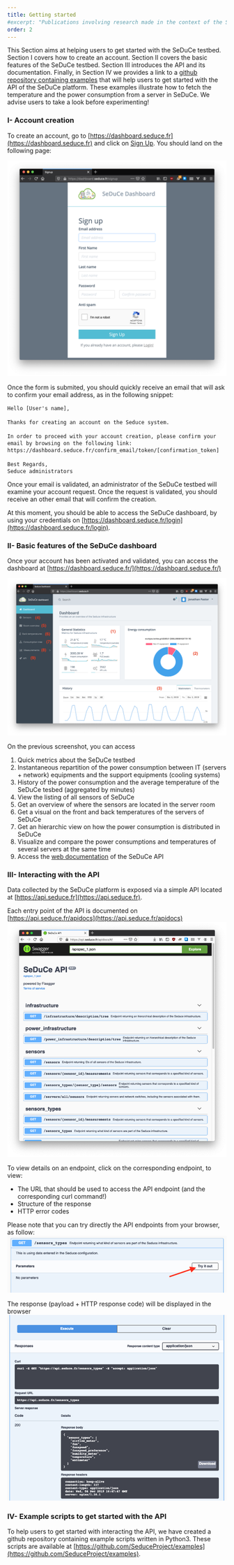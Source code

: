 ```yaml
---
title: Getting started
#excerpt: "Publications involving research made in the context of the SeDuCe project."
order: 2
---
```



This Section aims at helping users to get started with the SeDuCe testbed. Section I covers how to create an account.
Section II covers the basic features of the SeDuCe testbed.
Section III introduces the API and its documentation.
Finally, in Section IV we provides a link to a [github repository containing examples](https://github.com/SeduceProject/examples) that will help users to get started with the API
 of the SeDuCe platform. These examples illustrate how to fetch the temperature and the power consumption from a server in SeDuCe. We advise users to take a look before experimenting!

### I- Account creation

To create an account, go to [https://dashboard.seduce.fr](https://dashboard.seduce.fr) and click on [Sign Up](https://dashboard.seduce.fr/signup). You should land on the following page:

![signup_form_screenshot](/assets/img/tutorial/signup_form.png)

Once the form is submited, you should quickly receive an email that will ask to confirm your email address, as in the following snippet:

```text
Hello [User's name],

Thanks for creating an account on the Seduce system.

In order to proceed with your account creation, please confirm your email by browsing on the following link:
https://dashboard.seduce.fr/confirm_email/token/[confirmation_token]

Best Regards,
Seduce administrators
```

Once your email is validated, an administrator of the SeDuCe testbed will examine your account request. Once the request is validated, you should receive an other email that will confirm the creation.

At this moment, you should be able to access the SeDuCe dashboard, by using your credentials on [https://dashboard.seduce.fr/login](https://dashboard.seduce.fr/login).

### II- Basic features of the SeDuCe dashboard

Once your account has been activated and validated, you can access the dashboard at [https://dashboard.seduce.fr/](https://dashboard.seduce.fr/)

![home_page_screenshot](/assets/img/tutorial/homepage.png)

On the previous screenshot, you can access
1. Quick metrics about the SeDuCe testbed
2. Instantaneous repartition of the power consumption between IT (servers + network) equipments and the support equipments (cooling systems)
3. History of the power consumption and the average temperature of the SeDuCe tesbed (aggregated by minutes)
4. View the listing of all sensors of SeDuCe
5. Get an overview of where the sensors are located in the server room
6. Get a visual on the front and back temperatures of the servers of SeDuCe
7. Get an hierarchic view on how the power consumption is distributed in SeDuCe
8. Visualize and compare the power consumptions and temperatures of several servers at the same time
9. Access the [web documentation](https://api.seduce.fr/apidocs/) of the SeDuCe API

### III- Interacting with the API

Data collected by the SeDuCe platform is exposed via a simple API located at [https://api.seduce.fr](https://api.seduce.fr). 

Each entry point of the API is documented on [https://api.seduce.fr/apidocs](https://api.seduce.fr/apidocs)
![apidocs_overview](/assets/img/tutorial/apidocs_overview.png)

To view details on an endpoint, click on the corresponding endpoint, to view:
* The URL that should be used to access the API endpoint (and the corresponding curl command!)
* Structure of the response
* HTTP error codes

Please note that you can try directly the API endpoints from your browser, as follow:
![how to execute an API endpoint from the browser](/assets/img/tutorial/browser_api_try_before.png)

The response (payload + HTTP response code) will be displayed in the browser
![result of executing an API endpoint from the browser](/assets/img/tutorial/browser_api_try_result.png)

### IV- Example scripts to get started with the API 

To help users to get started with interacting the API, we have created a github repository containing example scripts written in Python3.
These scripts are available at [https://github.com/SeduceProject/examples](https://github.com/SeduceProject/examples).